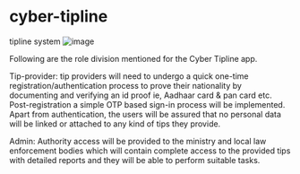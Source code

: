 # cyber-tipline
tipline system
![image](https://github.com/user-attachments/assets/5d3d255f-a35b-4fd5-b08f-d3d0fac5de3d)

Following are the role division mentioned for the Cyber Tipline app.

Tip-provider: tip providers will need to undergo a quick one-time registration/authentication process to prove their nationality by documenting and verifying an id proof ie, Aadhaar card & pan card etc. Post-registration a simple OTP based sign-in process will be implemented. Apart from authentication, the users will be assured that no personal data will be linked or attached to any kind of tips they provide.

Admin: Authority access will be provided to the ministry and local law enforcement bodies which will contain complete access to the provided tips with detailed reports and they will be able to perform suitable tasks.
